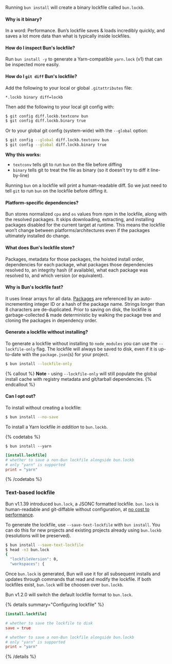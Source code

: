 Running `bun install` will create a binary lockfile called `bun.lockb`.

#### Why is it binary?

In a word: Performance. Bun’s lockfile saves & loads incredibly quickly, and saves a lot more data than what is typically inside lockfiles.

#### How do I inspect Bun's lockfile?

Run `bun install -y` to generate a Yarn-compatible `yarn.lock` (v1) that can be inspected more easily.

#### How do I `git diff` Bun's lockfile?

Add the following to your local or global `.gitattributes` file:

```
*.lockb binary diff=lockb
```

Then add the following to your local git config with:

```sh
$ git config diff.lockb.textconv bun
$ git config diff.lockb.binary true
```

Or to your global git config (system-wide) with the `--global` option:

```sh
$ git config --global diff.lockb.textconv bun
$ git config --global diff.lockb.binary true
```

**Why this works:**

- `textconv` tells git to run `bun` on the file before diffing
- `binary` tells git to treat the file as binary (so it doesn't try to diff it line-by-line)

Running `bun` on a lockfile will print a human-readable diff. So we just need to tell `git` to run `bun` on the lockfile before diffing it.

#### Platform-specific dependencies?

Bun stores normalized `cpu` and `os` values from npm in the lockfile, along with the resolved packages. It skips downloading, extracting, and installing packages disabled for the current target at runtime. This means the lockfile won’t change between platforms/architectures even if the packages ultimately installed do change.

#### What does Bun's lockfile store?

Packages, metadata for those packages, the hoisted install order, dependencies for each package, what packages those dependencies resolved to, an integrity hash (if available), what each package was resolved to, and which version (or equivalent).

#### Why is Bun's lockfile fast?

It uses linear arrays for all data. [Packages](https://github.com/oven-sh/bun/blob/be03fc273a487ac402f19ad897778d74b6d72963/src/install/install.zig#L1825) are referenced by an auto-incrementing integer ID or a hash of the package name. Strings longer than 8 characters are de-duplicated. Prior to saving on disk, the lockfile is garbage-collected & made deterministic by walking the package tree and cloning the packages in dependency order.

#### Generate a lockfile without installing?

To generate a lockfile without installing to `node_modules` you can use the `--lockfile-only` flag. The lockfile will always be saved to disk, even if it is up-to-date with the `package.json`(s) for your project.

```bash
$ bun install --lockfile-only
```

{% callout %}
**Note** - using `--lockfile-only` will still populate the global install cache with registry metadata and git/tarball dependencies.
{% endcallout %}

#### Can I opt out?

To install without creating a lockfile:

```bash
$ bun install --no-save
```

To install a Yarn lockfile _in addition_ to `bun.lockb`.

{% codetabs %}

```bash#CLI flag
$ bun install --yarn
```

```toml#bunfig.toml
[install.lockfile]
# whether to save a non-Bun lockfile alongside bun.lockb
# only "yarn" is supported
print = "yarn"
```

{% /codetabs %}

### Text-based lockfile

Bun v1.1.39 introduced `bun.lock`, a JSONC formatted lockfile. `bun.lock` is human-readable and git-diffable without configuration, at [no cost to performance](https://bun.sh/blog/bun-lock-text-lockfile#cached-bun-install-gets-30-faster).

To generate the lockfile, use `--save-text-lockfile` with `bun install`. You can do this for new projects and existing projects already using `bun.lockb` (resolutions will be preserved).

```bash
$ bun install --save-text-lockfile
$ head -n3 bun.lock
{
  "lockfileVersion": 0,
  "workspaces": {
```

Once `bun.lock` is generated, Bun will use it for all subsequent installs and updates through commands that read and modify the lockfile. If both lockfiles exist, `bun.lock` will be choosen over `bun.lockb`.

Bun v1.2.0 will switch the default lockfile format to `bun.lock`.

{% details summary="Configuring lockfile" %}

```toml
[install.lockfile]

# whether to save the lockfile to disk
save = true

# whether to save a non-Bun lockfile alongside bun.lockb
# only "yarn" is supported
print = "yarn"
```

{% /details %}

